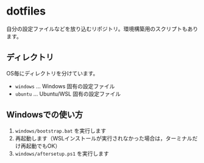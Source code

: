 # dotfiles
自分の設定ファイルなどを放り込むリポジトリ。環境構築用のスクリプトもあります。

## ディレクトリ
OS毎にディレクトリを分けています。
- `windows` ... Windows 固有の設定ファイル
- `ubuntu` ... Ubuntu/WSL 固有の設定ファイル

## Windowsでの使い方
1. `windows/bootstrap.bat` を実行します
2. 再起動します（WSLインストールが実行されなかった場合は，ターミナルだけ再起動でもOK）
3. `windows/aftersetup.ps1` を実行します